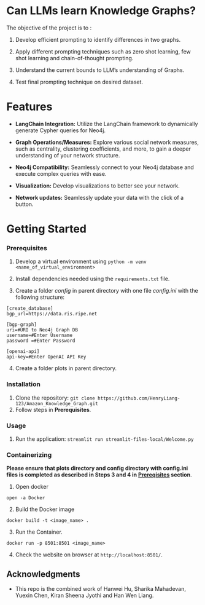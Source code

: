 # Can LLMs learn Knowledge Graphs?

The objective of the project is to : 

1. Develop efficient prompting to identify differences in two graphs.

2. Apply different prompting techniques such as zero shot learning, few shot learning and chain-of-thought prompting.

3. Understand the current bounds to LLM’s understanding of Graphs.

4. Test final prompting technique on desired dataset.

# Features

- **LangChain Integration:** Utilize the LangChain framework to dynamically generate Cypher queries for Neo4j.
  
- **Graph Operations/Measures:** Explore various social network measures, such as centrality, clustering coefficients, and more, to gain a deeper understanding of your network structure.

- **Neo4j Compatibility:** Seamlessly connect to your Neo4j database and execute complex queries with ease.

- **Visualization:** Develop visualizations to better see your network.

- **Network updates:** Seamlessly update your data with the click of a button.

# Getting Started

### Prerequisites

1. Develop a virtual environment using `python -m venv <name_of_virtual_environment>`

2. Install dependencies needed using the `requirements.txt` file.

3. Create a folder *config* in parent directory with one file *config.ini* with the following structure:

```
[create_database]
bgp_url=https://data.ris.ripe.net

[bgp-graph]
uri=#URI to Neo4j Graph DB
username=#Enter Username
password =#Enter Password

[openai-api]
api-key=#Enter OpenAI API Key
```

4. Create a folder plots in parent directory.

### Installation

1. Clone the repository: `git clone https://github.com/HenryLiang-123/Amazon_Knowledge_Graph.git`
2. Follow steps in **Prerequisites**.

### Usage

1. Run the application: `streamlit run streamlit-files-local/Welcome.py`

### Containerizing

**Please ensure that plots directory and config directory with config.ini files is completed as described in Steps 3 and 4 in [Prereqisites](#prerequisites) section**.

1. Open docker

``` open -a Docker ```

2. Build the Docker image

``` docker build -t <image_name> . ```

3. Run the Container.

``` docker run -p 8501:8501 <image_name> ```

4. Check the website on browser at `http://localhost:8501/`.

## Acknowledgments

- This repo is the combined work of Hanwei Hu, Sharika Mahadevan, Yuexin Chen, Kiran Sheena Jyothi and Han Wen Liang.
